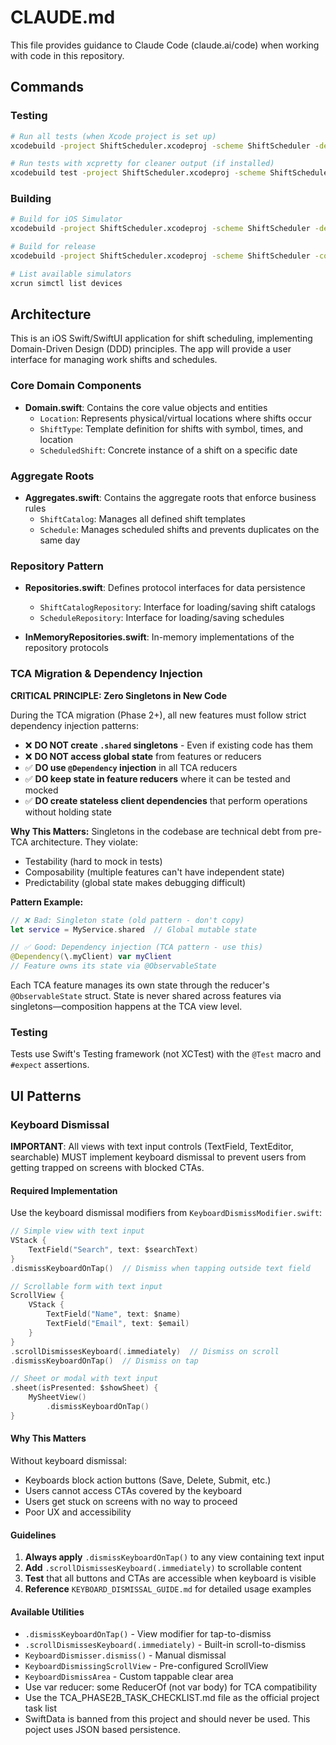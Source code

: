 # CLAUDE.md

This file provides guidance to Claude Code (claude.ai/code) when working with code in this repository.

## Commands

### Testing
```bash
# Run all tests (when Xcode project is set up)
xcodebuild -project ShiftScheduler.xcodeproj -scheme ShiftScheduler -destination 'platform=iOS Simulator,id=490A490A-C97A-43EE-978E-148A74A72499' test

# Run tests with xcpretty for cleaner output (if installed)
xcodebuild test -project ShiftScheduler.xcodeproj -scheme ShiftScheduler -destination 'platform=iOS Simulator,id=490A490A-C97A-43EE-978E-148A74A72499' | xcpretty
```

### Building
```bash
# Build for iOS Simulator
xcodebuild -project ShiftScheduler.xcodeproj -scheme ShiftScheduler -destination 'platform=iOS Simulator,id=490A490A-C97A-43EE-978E-148A74A72499' build

# Build for release
xcodebuild -project ShiftScheduler.xcodeproj -scheme ShiftScheduler -configuration Release -destination 'platform=iOS Simulator,id=490A490A-C97A-43EE-978E-148A74A72499' build

# List available simulators
xcrun simctl list devices
```

## Architecture

This is an iOS Swift/SwiftUI application for shift scheduling, implementing Domain-Driven Design (DDD) principles. The app will provide a user interface for managing work shifts and schedules.

### Core Domain Components

- **Domain.swift**: Contains the core value objects and entities
  - `Location`: Represents physical/virtual locations where shifts occur
  - `ShiftType`: Template definition for shifts with symbol, times, and location
  - `ScheduledShift`: Concrete instance of a shift on a specific date

### Aggregate Roots

- **Aggregates.swift**: Contains the aggregate roots that enforce business rules
  - `ShiftCatalog`: Manages all defined shift templates
  - `Schedule`: Manages scheduled shifts and prevents duplicates on the same day

### Repository Pattern

- **Repositories.swift**: Defines protocol interfaces for data persistence
  - `ShiftCatalogRepository`: Interface for loading/saving shift catalogs
  - `ScheduleRepository`: Interface for loading/saving schedules

- **InMemoryRepositories.swift**: In-memory implementations of the repository protocols

### TCA Migration & Dependency Injection

**CRITICAL PRINCIPLE: Zero Singletons in New Code**

During the TCA migration (Phase 2+), all new features must follow strict dependency injection patterns:

- ❌ **DO NOT create `.shared` singletons** - Even if existing code has them
- ❌ **DO NOT access global state** from features or reducers
- ✅ **DO use `@Dependency` injection** in all TCA reducers
- ✅ **DO keep state in feature reducers** where it can be tested and mocked
- ✅ **DO create stateless client dependencies** that perform operations without holding state

**Why This Matters:**
Singletons in the codebase are technical debt from pre-TCA architecture. They violate:
- Testability (hard to mock in tests)
- Composability (multiple features can't have independent state)
- Predictability (global state makes debugging difficult)

**Pattern Example:**
```swift
// ❌ Bad: Singleton state (old pattern - don't copy)
let service = MyService.shared  // Global mutable state

// ✅ Good: Dependency injection (TCA pattern - use this)
@Dependency(\.myClient) var myClient
// Feature owns its state via @ObservableState
```

Each TCA feature manages its own state through the reducer's `@ObservableState` struct. State is never shared across features via singletons—composition happens at the TCA view level.

### Testing

Tests use Swift's Testing framework (not XCTest) with the `@Test` macro and `#expect` assertions.

## UI Patterns

### Keyboard Dismissal

**IMPORTANT**: All views with text input controls (TextField, TextEditor, searchable) MUST implement keyboard dismissal to prevent users from getting trapped on screens with blocked CTAs.

#### Required Implementation

Use the keyboard dismissal modifiers from `KeyboardDismissModifier.swift`:

```swift
// Simple view with text input
VStack {
    TextField("Search", text: $searchText)
}
.dismissKeyboardOnTap()  // Dismiss when tapping outside text field

// Scrollable form with text input
ScrollView {
    VStack {
        TextField("Name", text: $name)
        TextField("Email", text: $email)
    }
}
.scrollDismissesKeyboard(.immediately)  // Dismiss on scroll
.dismissKeyboardOnTap()  // Dismiss on tap

// Sheet or modal with text input
.sheet(isPresented: $showSheet) {
    MySheetView()
        .dismissKeyboardOnTap()
}
```

#### Why This Matters

Without keyboard dismissal:
- Keyboards block action buttons (Save, Delete, Submit, etc.)
- Users cannot access CTAs covered by the keyboard
- Users get stuck on screens with no way to proceed
- Poor UX and accessibility

#### Guidelines

1. **Always apply** `.dismissKeyboardOnTap()` to any view containing text input
2. **Add** `.scrollDismissesKeyboard(.immediately)` to scrollable content
3. **Test** that all buttons and CTAs are accessible when keyboard is visible
4. **Reference** `KEYBOARD_DISMISSAL_GUIDE.md` for detailed usage examples

#### Available Utilities

- `.dismissKeyboardOnTap()` - View modifier for tap-to-dismiss
- `.scrollDismissesKeyboard(.immediately)` - Built-in scroll-to-dismiss
- `KeyboardDismisser.dismiss()` - Manual dismissal
- `KeyboardDismissingScrollView` - Pre-configured ScrollView
- `KeyboardDismissArea` - Custom tappable clear area
- Use var reducer: some ReducerOf<Self> (not var body) for TCA compatibility
- Use the TCA_PHASE2B_TASK_CHECKLIST.md file as the official project task list
- SwiftData is banned from this project and should never be used. This poject uses JSON based persistence.